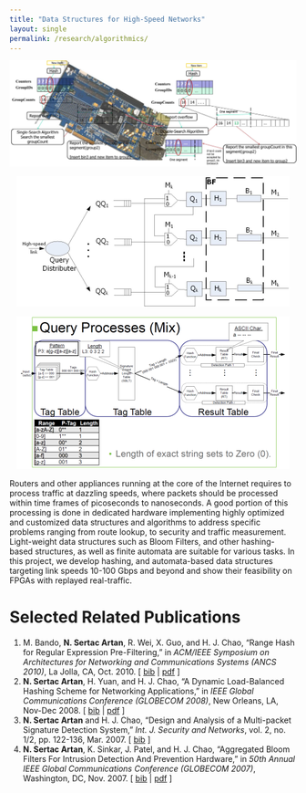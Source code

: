 ```yaml
--- 
title: "Data Structures for High-Speed Networks"
layout: single 
permalink: /research/algorithmics/ 
---
```

![](/assets/images/research/algorithmics-top2.png)

<p align="center">
  <img src="/assets/images/research/ABF.png" />
</p>

<p align="center">
  <img src="/assets/images/research/range-hash.png" />
</p>

Routers and other appliances running at the core of the Internet requires to process traffic at dazzling speeds, where packets should be processed within time frames of picoseconds to nanoseconds. A good portion of this processing is done in dedicated hardware implementing highly optimized and customized data structures and algorithms to address specific problems ranging from route lookup, to security and traffic measurement. Light-weight data structures such as Bloom Filters, and other hashing-based structures, as well as finite automata are suitable for various tasks. In this project, we develop hashing, and automata-based data structures targeting link speeds 10-100 Gbps and beyond and show their feasibility on FPGAs with replayed real-traffic.

# Selected Related Publications

1.  M. Bando, **N. Sertac Artan**, R. Wei, X. Guo, and H. J. Chao, “Range Hash for Regular Expression Pre-Filtering,” in _ACM/IEEE Symposium on Architectures for Networking and Communications Systems (ANCS 2010)_, La Jolla, CA, Oct. 2010. \[ [bib](sertac_bib.html#BAWGC10) \| [pdf](pubs/BandoEtAlRangeHashANCS2010.pdf) \]
2.  **N. Sertac Artan**, H. Yuan, and H. J. Chao, “A Dynamic Load-Balanced Hashing Scheme for Networking Applications,” in _IEEE Global Communications Conference (GLOBECOM 2008)_, New Orleans, LA, Nov-Dec 2008. \[ [bib](sertac_bib.html#AYC08) \| [pdf](pubs/ArtanEtAlDynamicHashGlobecom2008.pdf) \]
3.  **N. Sertac Artan** and H. J. Chao, “Design and Analysis of a Multi-packet Signature Detection System,” _Int. J. Security and Networks_, vol. 2, no. 1/2, pp. 122-136, Mar. 2007. \[ [bib](sertac_bib.html#JSec07) \]
4.  **N. Sertac Artan**, K. Sinkar, J. Patel, and H. J. Chao, “Aggregated Bloom Filters For Intrusion Detection And Prevention Hardware,” in _50th Annual IEEE Global Communications Conference (GLOBECOM 2007)_, Washington, DC, Nov. 2007. \[ [bib](sertac_bib.html#ASPC07) \| [pdf](pubs/ArtanEtAlAggGlobecom2007.pdf) \]

